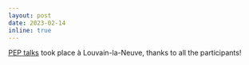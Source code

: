 ```yaml
---
layout: post
date: 2023-02-14 
inline: true
---
```


[PEP talks](https://performanceestimation.github.io/PEP-talks/february_2023/index.html) took place à Louvain-la-Neuve, thanks to all the participants!
